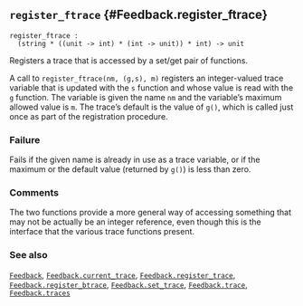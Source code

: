## `register_ftrace` {#Feedback.register_ftrace}


```
register_ftrace :
  (string * ((unit -> int) * (int -> unit)) * int) -> unit
```



Registers a trace that is accessed by a set/get pair of functions.


A call to `register_ftrace(nm, (g,s), m)` registers an integer-valued
trace variable that is updated with the `s` function and whose value
is read with the `g` function.  The variable is given the name `nm`
and the variable’s maximum allowed value is `m`.  The trace’s default
is the value of `g()`, which is called just once as part of the
registration procedure.

### Failure

Fails if the given name is already in use as a trace variable, or if
the maximum or the default value (returned by `g()`) is less than
zero.

### Comments

The two functions provide a more general way of accessing something
that may not be actually be an integer reference, even though this is
the interface that the various trace functions present.



### See also

[`Feedback`](#Feedback), [`Feedback.current_trace`](#Feedback.current_trace), [`Feedback.register_trace`](#Feedback.register_trace), [`Feedback.register_btrace`](#Feedback.register_btrace), [`Feedback.set_trace`](#Feedback.set_trace), [`Feedback.trace`](#Feedback.trace), [`Feedback.traces`](#Feedback.traces)


